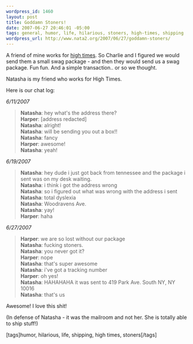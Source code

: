 ```yaml
--- 
wordpress_id: 1460
layout: post
title: Goddamn Stoners!
date: 2007-06-27 20:46:01 -05:00
tags: general, humor, life, hilarious, stoners, high-times, shipping
wordpress_url: http://www.nata2.org/2007/06/27/goddamn-stoners/
---
```

<p>A friend of mine works for <a href="http://www.hightimes.com/ht/home/">high times</a>. So Charlie and I figured we would send them a small swag package - and then they would send us a swag package. Fun fun. And a simple transaction.. or so we thought.  <p>Natasha is my friend who works for High Times.  <p>Here is our chat log:  <p><em>6/11/2007 </em> <blockquote> <p><strong>Natasha</strong>: hey what's the address there?<br><strong>Harper</strong>: [address redacted]<br><strong>Natasha</strong>: alright!<br><strong>Natasha</strong>: will be sending you out a box!!<br><strong>Natasha</strong>: fancy<br><strong>Harper</strong>: awesome!<br><strong>Natasha</strong>: yeah!</p></blockquote> <p><em>6/19/2007</em>  <blockquote> <p><strong>Natasha</strong>: hey dude i just got back from tennessee and the package i<br>sent was on my desk waiting.<br><strong>Natasha</strong>: i think i got the address wrong<br><strong>Natasha</strong>: so i figured out what was wrong with the address i sent<br><strong>Natasha</strong>: total dyslexia<br><strong>Natasha</strong>: Woodravens Ave.<br><strong>Natasha</strong>: yay!<br><strong>Harper</strong>: haha</p></blockquote> <p><em>6/27/2007</em></p> <blockquote> <p><strong>Harper</strong>: we are so lost without our package<br><strong>Natasha</strong>: fucking stoners.<br><strong>Natasha</strong>: you never got it?<br><strong>Harper</strong>: nope<br><strong>Natasha</strong>: that's super awesome<br><strong>Natasha</strong>: i've got a tracking number<br><strong>Harper</strong>: oh yes!<br><strong>Natasha</strong>: HAHAHAHA it was sent to 419 Park Ave. South NY, NY 10016<br><strong>Natasha</strong>: that's us</p></blockquote> <p>Awesome! I love this shit! </p> <p>(In defense of Natasha - it was the mailroom and not her. She is totally able to ship stuff!)</p> <div class="wlWriterSmartContent" id="0767317B-992E-4b12-91E0-4F059A8CECA8:ab139160-9d1e-4c1b-917c-0ffe8eb4a932" contenteditable="false" style="padding-right: 0px; display: inline; padding-left: 0px; padding-bottom: 0px; margin: 0px; padding-top: 0px">[tags]humor, hilarious, life, shipping, high times, stoners[/tags]</div>

